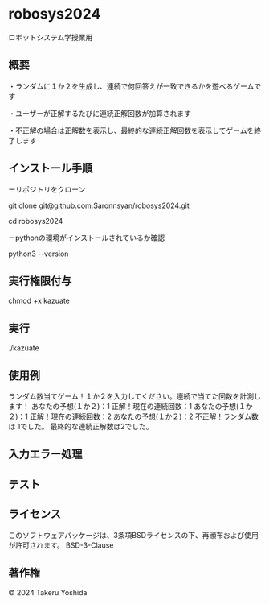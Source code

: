 # robosys2024
ロボットシステム学授業用


## 概要
・ランダムに１か２を生成し、連続で何回答えが一致できるかを遊べるゲームです

・ユーザーが正解するたびに連続正解回数が加算されます

・不正解の場合は正解数を表示し、最終的な連続正解回数を表示してゲームを終了します

## インストール手順

ーリポジトリをクローン

git clone git@github.com:Saronnsyan/robosys2024.git

cd robosys2024

ーpythonの環境がインストールされているか確認

python3 --version

## 実行権限付与
chmod +x kazuate

## 実行
./kazuate 

## 使用例
ランダム数当てゲーム！１か２を入力してください。連続で当てた回数を計測します！
あなたの予想(１か２)：1
正解！現在の連続回数：1
あなたの予想(１か２)：1
正解！現在の連続回数：2
あなたの予想(１か２)：2
不正解！ランダム数は 1でした。
最終的な連続正解数は2でした。

## 入力エラー処理

## テスト


## ライセンス
このソフトウェアパッケージは、3条項BSDライセンスの下、再頒布および使用が許可されます。
BSD-3-Clause

## 著作権
© 2024 Takeru Yoshida
